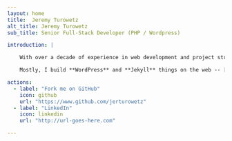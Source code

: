```yaml
---
layout: home
title:  Jeremy Turowetz
alt_title: Jeremy Turowetz
sub_title: Senior Full-Stack Developer (PHP / Wordpress)

introduction: |

    With over a decade of experience in web development and project strategy, I like to focus strong, analytical problem solving skills on user experience and stability. One of my favorite things is that clients tend to come to me with new projects, not looking for bandaids for old ones.

    Mostly, I build **WordPress** and **Jekyll** things on the web -- [this site](https://github.com/jerturowetz/jerturowetz.github.io) among them.

actions:
  - label: "Fork me on GitHub"
    icon: github
    url: "https://www.github.com/jerturowetz"
  - label: "LinkedIn"
    icon: linkedin
    url: "http://url-goes-here.com"

---
```

